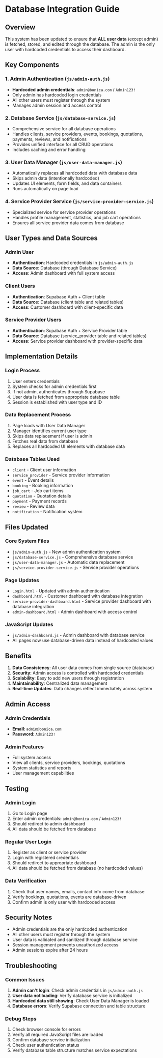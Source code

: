 # Database Integration Guide

## Overview

This system has been updated to ensure that **ALL user data** (except admin) is fetched, stored, and edited through the database. The admin is the only user with hardcoded credentials to access their dashboard.

## Key Components

### 1. Admin Authentication (`js/admin-auth.js`)
- **Hardcoded admin credentials**: `admin@bonica.com` / `Admin123!`
- Only admin has hardcoded login credentials
- All other users must register through the system
- Manages admin session and access control

### 2. Database Service (`js/database-service.js`)
- Comprehensive service for all database operations
- Handles clients, service providers, events, bookings, quotations, payments, reviews, and notifications
- Provides unified interface for all CRUD operations
- Includes caching and error handling

### 3. User Data Manager (`js/user-data-manager.js`)
- Automatically replaces all hardcoded data with database data
- Skips admin data (intentionally hardcoded)
- Updates UI elements, form fields, and data containers
- Runs automatically on page load

### 4. Service Provider Service (`js/service-provider-service.js`)
- Specialized service for service provider operations
- Handles profile management, statistics, and job cart operations
- Ensures all service provider data comes from database

## User Types and Data Sources

### Admin User
- **Authentication**: Hardcoded credentials in `js/admin-auth.js`
- **Data Source**: Database (through Database Service)
- **Access**: Admin dashboard with full system access

### Client Users
- **Authentication**: Supabase Auth + Client table
- **Data Source**: Database (client table and related tables)
- **Access**: Customer dashboard with client-specific data

### Service Provider Users
- **Authentication**: Supabase Auth + Service Provider table
- **Data Source**: Database (service_provider table and related tables)
- **Access**: Service provider dashboard with provider-specific data

## Implementation Details

### Login Process
1. User enters credentials
2. System checks for admin credentials first
3. If not admin, authenticates through Supabase
4. User data is fetched from appropriate database table
5. Session is established with user type and ID

### Data Replacement Process
1. Page loads with User Data Manager
2. Manager identifies current user type
3. Skips data replacement if user is admin
4. Fetches real data from database
5. Replaces all hardcoded UI elements with database data

### Database Tables Used
- `client` - Client user information
- `service_provider` - Service provider information
- `event` - Event details
- `booking` - Booking information
- `job_cart` - Job cart items
- `quotation` - Quotation details
- `payment` - Payment records
- `review` - Review data
- `notification` - Notification system

## Files Updated

### Core System Files
- `js/admin-auth.js` - New admin authentication system
- `js/database-service.js` - Comprehensive database service
- `js/user-data-manager.js` - Automatic data replacement
- `js/service-provider-service.js` - Service provider operations

### Page Updates
- `Login.html` - Updated with admin authentication
- `dashboard.html` - Customer dashboard with database integration
- `service-provider-dashboard.html` - Service provider dashboard with database integration
- `admin-dashboard.html` - Admin dashboard with access control

### JavaScript Updates
- `js/admin-dashboard.js` - Admin dashboard with database service
- All pages now use database-driven data instead of hardcoded values

## Benefits

1. **Data Consistency**: All user data comes from single source (database)
2. **Security**: Admin access is controlled with hardcoded credentials
3. **Scalability**: Easy to add new users through registration
4. **Maintainability**: Centralized data management
5. **Real-time Updates**: Data changes reflect immediately across system

## Admin Access

### Admin Credentials
- **Email**: `admin@bonica.com`
- **Password**: `Admin123!`

### Admin Features
- Full system access
- View all clients, service providers, bookings, quotations
- System statistics and reports
- User management capabilities

## Testing

### Admin Login
1. Go to Login page
2. Enter admin credentials: `admin@bonica.com` / `Admin123!`
3. Should redirect to admin dashboard
4. All data should be fetched from database

### Regular User Login
1. Register as client or service provider
2. Login with registered credentials
3. Should redirect to appropriate dashboard
4. All data should be fetched from database (no hardcoded values)

### Data Verification
1. Check that user names, emails, contact info come from database
2. Verify bookings, quotations, events are database-driven
3. Confirm admin is only user with hardcoded access

## Security Notes

- Admin credentials are the only hardcoded authentication
- All other users must register through the system
- User data is validated and sanitized through database service
- Session management prevents unauthorized access
- Admin sessions expire after 24 hours

## Troubleshooting

### Common Issues
1. **Admin can't login**: Check admin credentials in `js/admin-auth.js`
2. **User data not loading**: Verify database service is initialized
3. **Hardcoded data still showing**: Check User Data Manager is loaded
4. **Database errors**: Verify Supabase connection and table structure

### Debug Steps
1. Check browser console for errors
2. Verify all required JavaScript files are loaded
3. Confirm database service initialization
4. Check user authentication status
5. Verify database table structure matches service expectations
